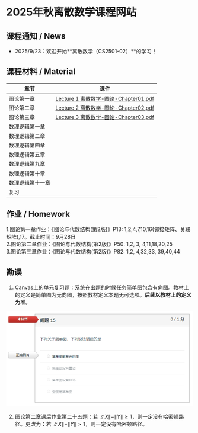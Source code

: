 # 2025年秋离散数学课程网站




## 课程通知 / News
- 2025/9/23：欢迎开始**离散数学（CS2501-02）**的学习！



## 课程材料 / Material

| 章节            | 课件                                                         |
| --------------- | ------------------------------------------------------------ |
| 图论第一章 |[Lecture 1 离散数学-图论-Chapter01.pdf](./PDF_Slides/离散数学-图论-Chapter01.pdf)|
| 图论第二章|[Lecture 2 离散数学-图论-Chapter02.pdf](./PDF_Slides/离散数学-图论-Chapter02.pdf)|
| 图论第三章|[Lecture 3 离散数学-图论-Chapter03.pdf](./PDF_Slides/离散数学-图论-Chapter03.pdf)|
| 数理逻辑第一章                   |      |
| 数理逻辑第二章       |      |
| 数理逻辑第四章                |      |
| 数理逻辑第五章                |      |
| 数理逻辑第九章                |      |
| 数理逻辑第十章                   |      |
| 数理逻辑第十一章 |      |
| 复习                    |      |



## 作业 / Homework
1.图论第一章作业：《图论与代数结构(第2版)》P13: 1,2,4,7,10,16(邻接矩阵、关联矩阵),17。截止时间：9月28日  
2.图论第二章作业：《图论与代数结构(第2版)》P50: 1,2, 3, 4,11,18,20,25  
3.图论第三章作业：《图论与代数结构(第2版)》P82: 1,2, 4,32,33, 39,40,44  

## 勘误

1. Canvas上的单元复习题：系统在出题的时候任务简单图包含有向图。教材上的定义是简单图为无向图，按照教材定义本题无可选项。**后续以教材上的定义为准**。

![image-20241003183156962](imgs/image-20241003183156962.png)

2. 图论第二章课后作业第二十五题：若 $\|X\|-\|Y\| \ge 1$，则一定没有哈密顿路径。更改为：若 $\|X\|-\|Y\| > 1$，则一定没有哈密顿路径。
